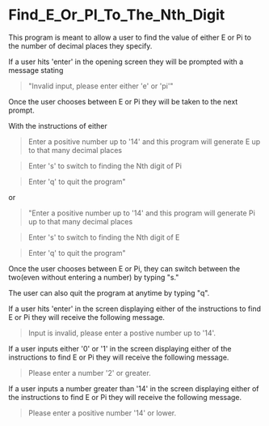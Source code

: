 # Find_E_Or_PI_To_The_Nth_Digit

This program is meant to allow a user to find the value of either E or Pi to the number of decimal places they specify.

If a user hits 'enter' in the opening screen they will be prompted with a message stating 
>"Invalid input, please enter either 'e' or 'pi'"

Once the user chooses between E or Pi they will be taken to the next prompt.

With the instructions of either 
>Enter a positive number up to '14' and this program will generate E up to that many decimal places

>Enter 's' to switch to finding the Nth digit of Pi

>Enter 'q' to quit the program"

or

>"Enter a positive number up to '14' and this program will generate Pi up to that many decimal places

>Enter 's' to switch to finding the Nth digit of E

>Enter 'q' to quit the program"

Once the user chooses between E or Pi, they can switch between the two(even without entering a number) by typing "s."

The user can also quit the program at anytime by typing "q".

If a user hits 'enter' in the screen displaying either of the instructions to find E or Pi they will receive the following message.
>Input is invalid, please enter a postive number up to '14'.

If a user inputs either '0' or '1' in the screen displaying either of the instructions to find E or Pi they will receive the following message.
>Please enter a number '2' or greater.

If a user inputs a number greater than '14' in the screen displaying either of the instructions to find E or Pi they will receive the following message.
>Please enter a positive number '14' or lower.
